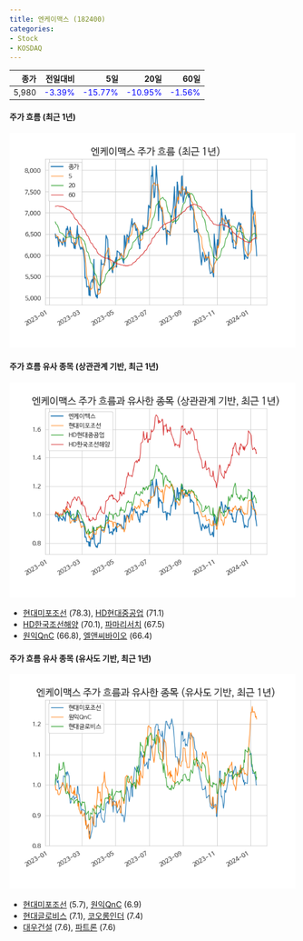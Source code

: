 ```yaml
---
title: 엔케이맥스 (182400)
categories:
- Stock
- KOSDAQ
---
```


|종가|전일대비|5일|20일|60일|
|---:|-------:|--:|---:|---:|
|5,980|<span style="color: blue">-3.39%</span>|<span style="color: blue">-15.77%</span>|<span style="color: blue">-10.95%</span>|<span style="color: blue">-1.56%</span>|

<!-- more -->

#### 주가 흐름 (최근 1년)
![182400](/assets/images/stock/182400.png)


#### 주가 흐름 유사 종목 (상관관계 기반, 최근 1년)
![182400](/assets/images/stock/182400_corr.png)
- [현대미포조선](/010620/) (78.3), [HD현대중공업](/329180/) (71.1)
- [HD한국조선해양](/009540/) (70.1), [파마리서치](/214450/) (67.5)
- [원익QnC](/074600/) (66.8), [엘앤씨바이오](/290650/) (66.4)


#### 주가 흐름 유사 종목 (유사도 기반, 최근 1년)
![182400](/assets/images/stock/182400_sim.png)
- [현대미포조선](/010620/) (5.7), [원익QnC](/074600/) (6.9)
- [현대글로비스](/086280/) (7.1), [코오롱인더](/120110/) (7.4)
- [대우건설](/047040/) (7.6), [파트론](/091700/) (7.6)